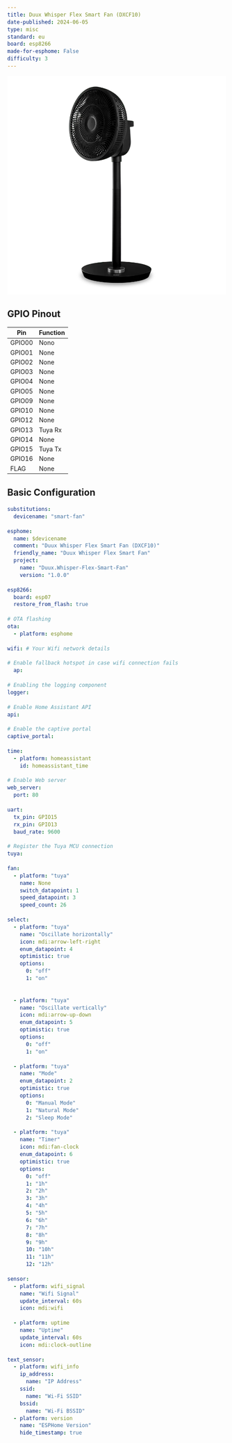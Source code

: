 ```yaml
---
title: Duux Whisper Flex Smart Fan (DXCF10)
date-published: 2024-06-05
type: misc
standard: eu
board: esp8266
made-for-esphome: False
difficulty: 3
---
```


![Duux Whisper Flex Smart Fan](duux_DXCF10.png  "Duux Whisper Flex Smart Fan")

## GPIO Pinout

| Pin    | Function   |
| ------ | ---------- |
| GPIO00 | Nono       |
| GPIO01 | None       |
| GPIO02 | None       |
| GPIO03 | None       |
| GPIO04 | None       |
| GPIO05 | None       |
| GPIO09 | None       |
| GPIO10 | None       |
| GPIO12 | None       |
| GPIO13 | Tuya Rx    |
| GPIO14 | None       |
| GPIO15 | Tuya Tx    |
| GPIO16 | None       |
|  FLAG  | None       |

## Basic Configuration

```yaml
substitutions:
  devicename: "smart-fan"

esphome:
  name: $devicename
  comment: "Duux Whisper Flex Smart Fan (DXCF10)"
  friendly_name: "Duux Whisper Flex Smart Fan"
  project:
    name: "Duux.Whisper-Flex-Smart-Fan"
    version: "1.0.0"

esp8266:
  board: esp07
  restore_from_flash: true
    
# OTA flashing
ota:
  - platform: esphome

wifi: # Your Wifi network details
  
# Enable fallback hotspot in case wifi connection fails  
  ap:

# Enabling the logging component
logger:

# Enable Home Assistant API
api:

# Enable the captive portal
captive_portal:

time:
  - platform: homeassistant
    id: homeassistant_time

# Enable Web server
web_server:
  port: 80

uart:
  tx_pin: GPIO15
  rx_pin: GPIO13
  baud_rate: 9600

# Register the Tuya MCU connection
tuya:

fan:
  - platform: "tuya"
    name: None
    switch_datapoint: 1
    speed_datapoint: 3
    speed_count: 26

select:
  - platform: "tuya"
    name: "Oscillate horizontally"
    icon: mdi:arrow-left-right
    enum_datapoint: 4
    optimistic: true
    options:
      0: "off"
      1: "on"


  - platform: "tuya"
    name: "Oscillate vertically"
    icon: mdi:arrow-up-down
    enum_datapoint: 5
    optimistic: true
    options:
      0: "off"
      1: "on"

  - platform: "tuya"
    name: "Mode"
    enum_datapoint: 2
    optimistic: true
    options:
      0: "Manual Mode"
      1: "Natural Mode"
      2: "Sleep Mode"

  - platform: "tuya"
    name: "Timer"
    icon: mdi:fan-clock
    enum_datapoint: 6
    optimistic: true
    options:
      0: "off"
      1: "1h"
      2: "2h"
      3: "3h"
      4: "4h"
      5: "5h"
      6: "6h"
      7: "7h"
      8: "8h"
      9: "9h"
      10: "10h"
      11: "11h"
      12: "12h"

sensor:
  - platform: wifi_signal
    name: "Wifi Signal"
    update_interval: 60s
    icon: mdi:wifi

  - platform: uptime
    name: "Uptime"
    update_interval: 60s
    icon: mdi:clock-outline

text_sensor:
  - platform: wifi_info
    ip_address:
      name: "IP Address"
    ssid:
      name: "Wi-Fi SSID"
    bssid:
      name: "Wi-Fi BSSID"
  - platform: version
    name: "ESPHome Version"
    hide_timestamp: true
```
